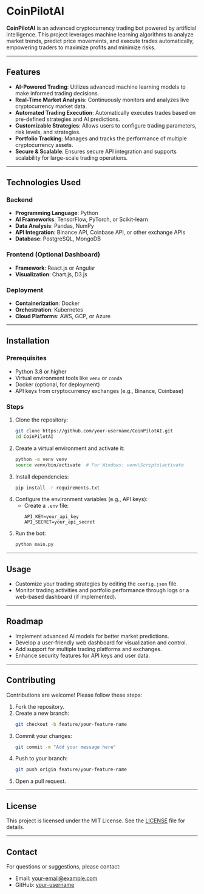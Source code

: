 # CoinPilotAI

**CoinPilotAI** is an advanced cryptocurrency trading bot powered by artificial intelligence. This project leverages machine learning algorithms to analyze market trends, predict price movements, and execute trades automatically, empowering traders to maximize profits and minimize risks.

---

## Features

- **AI-Powered Trading**: Utilizes advanced machine learning models to make informed trading decisions.
- **Real-Time Market Analysis**: Continuously monitors and analyzes live cryptocurrency market data.
- **Automated Trading Execution**: Automatically executes trades based on pre-defined strategies and AI predictions.
- **Customizable Strategies**: Allows users to configure trading parameters, risk levels, and strategies.
- **Portfolio Tracking**: Manages and tracks the performance of multiple cryptocurrency assets.
- **Secure & Scalable**: Ensures secure API integration and supports scalability for large-scale trading operations.

---

## Technologies Used

### Backend
- **Programming Language**: Python
- **AI Frameworks**: TensorFlow, PyTorch, or Scikit-learn
- **Data Analysis**: Pandas, NumPy
- **API Integration**: Binance API, Coinbase API, or other exchange APIs
- **Database**: PostgreSQL, MongoDB

### Frontend (Optional Dashboard)
- **Framework**: React.js or Angular
- **Visualization**: Chart.js, D3.js

### Deployment
- **Containerization**: Docker
- **Orchestration**: Kubernetes
- **Cloud Platforms**: AWS, GCP, or Azure

---

## Installation

### Prerequisites
- Python 3.8 or higher
- Virtual environment tools like `venv` or `conda`
- Docker (optional, for deployment)
- API keys from cryptocurrency exchanges (e.g., Binance, Coinbase)

### Steps
1. Clone the repository:
   ```bash
   git clone https://github.com/your-username/CoinPilotAI.git
   cd CoinPilotAI
   ```
2. Create a virtual environment and activate it:
   ```bash
   python -m venv venv
   source venv/bin/activate  # For Windows: venv\Scripts\activate
   ```
3. Install dependencies:
   ```bash
   pip install -r requirements.txt
   ```
4. Configure the environment variables (e.g., API keys):
   - Create a `.env` file:
     ```
     API_KEY=your_api_key
     API_SECRET=your_api_secret
     ```
5. Run the bot:
   ```bash
   python main.py
   ```

---

## Usage
- Customize your trading strategies by editing the `config.json` file.
- Monitor trading activities and portfolio performance through logs or a web-based dashboard (if implemented).

---

## Roadmap
- Implement advanced AI models for better market predictions.
- Develop a user-friendly web dashboard for visualization and control.
- Add support for multiple trading platforms and exchanges.
- Enhance security features for API keys and user data.

---

## Contributing
Contributions are welcome! Please follow these steps:
1. Fork the repository.
2. Create a new branch:
   ```bash
   git checkout -b feature/your-feature-name
   ```
3. Commit your changes:
   ```bash
   git commit -m "Add your message here"
   ```
4. Push to your branch:
   ```bash
   git push origin feature/your-feature-name
   ```
5. Open a pull request.

---

## License
This project is licensed under the MIT License. See the [LICENSE](LICENSE) file for details.

---

## Contact
For questions or suggestions, please contact:
- Email: your-email@example.com
- GitHub: [your-username](https://github.com/your-username)
